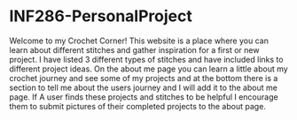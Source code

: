 # INF286-PersonalProject

Welcome to my Crochet Corner! This website is a place where you can learn about different stitches and gather inspiration for a first
		or new project. I have listed 3 different types of stitches and have included links to different project ideas. On the about me 
		page you can learn a little about my crochet journey and see some of my projects and at the bottom there is a section to tell me
		about the users journey and I will add it to the about me page. If A user finds these projects and stitches to be helpful I encourage them to submit
		pictures of their completed projects to the about page.
